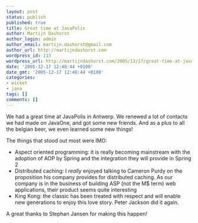 ```yaml
---
layout: post
status: publish
published: true
title: Great time at JavaPolis
author: Martijn Dashorst
author_login: admin
author_email: martijn.dashorst@gmail.com
author_url: http://martijndashorst.com
wordpress_id: 113
wordpress_url: http://martijndashorst.com/2005/12/17/great-time-at-javapolis/
date: '2005-12-17 12:48:44 +0100'
date_gmt: '2005-12-17 12:48:44 +0100'
categories:
- wicket
- java
tags: []
comments: []
---
```

<p>We had a great time at JavaPolis in Antwerp. We renewed a lot of contacts we had made on JavaOne, and got some new friends. And as a plus to all the belgian beer, we even learned some new things!</p>
<p>The things that stood out most were IMO:</p>
<ul>
<li>Aspect oriented programming: it is really becoming mainstream with the adoption of AOP by Spring and the integration they will provide in Spring 2</li>
<li>Distributed caching: I <em>really</em> enjoyed talking to Cameron Purdy on the proposition his company provides for distributed caching. As our company is in the business of building ASP (not the M$ term) web applications, their product seems quite interesting</li>
<li>King Kong: the classic has been treated with respect and will enable new generations to enjoy this love story. Peter Jackson did it again.</li>
</ul>
<p>A great thanks to Stephan Jansen for making this happen!</p>

